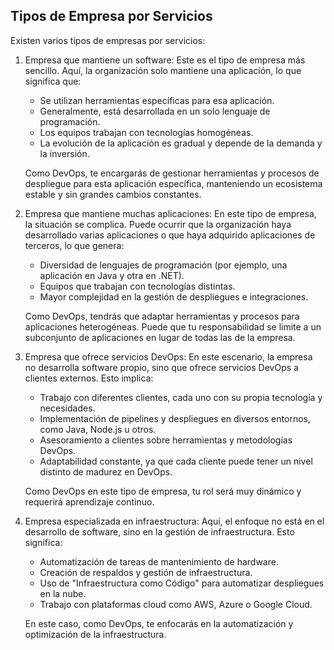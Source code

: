<h2 align="left"> Tipos de Empresa por Servicios </h2>

<p align="left"> Existen varios tipos de empresas por servicios:

1. Empresa que mantiene un software: Este es el tipo de empresa más sencillo. Aquí, la organización solo mantiene una aplicación, lo que significa que:

    * Se utilizan herramientas específicas para esa aplicación.
    * Generalmente, está desarrollada en un solo lenguaje de programación.
    * Los equipos trabajan con tecnologías homogéneas.
    * La evolución de la aplicación es gradual y depende de la demanda y la inversión.

    Como DevOps, te encargarás de gestionar herramientas y procesos de despliegue para esta aplicación específica, manteniendo un ecosistema estable y sin grandes cambios constantes.

2. Empresa que mantiene muchas aplicaciones: En este tipo de empresa, la situación se complica. Puede ocurrir que la organización haya desarrollado varias aplicaciones o que haya adquirido aplicaciones de terceros, lo que genera:

    * Diversidad de lenguajes de programación (por ejemplo, una aplicación en Java y otra en .NET).
    * Equipos que trabajan con tecnologías distintas.
    * Mayor complejidad en la gestión de despliegues e integraciones.

    Como DevOps, tendrás que adaptar herramientas y procesos para aplicaciones heterogéneas. Puede que tu responsabilidad se limite a un subconjunto de aplicaciones en lugar de todas las de la empresa.

3. Empresa que ofrece servicios DevOps: En este escenario, la empresa no desarrolla software propio, sino que ofrece servicios DevOps a clientes externos. Esto implica:

    * Trabajo con diferentes clientes, cada uno con su propia tecnología y necesidades.
    * Implementación de pipelines y despliegues en diversos entornos, como Java, Node.js u otros.
    * Asesoramiento a clientes sobre herramientas y metodologías DevOps.
    * Adaptabilidad constante, ya que cada cliente puede tener un nivel distinto de madurez en DevOps.

    Como DevOps en este tipo de empresa, tu rol será muy dinámico y requerirá aprendizaje continuo.

4. Empresa especializada en infraestructura: Aquí, el enfoque no está en el desarrollo de software, sino en la gestión de infraestructura. Esto significa:

    * Automatización de tareas de mantenimiento de hardware.
    * Creación de respaldos y gestión de infraestructura.
    * Uso de "Infraestructura como Código" para automatizar despliegues en la nube.
    * Trabajo con plataformas cloud como AWS, Azure o Google Cloud.
    
    En este caso, como DevOps, te enfocarás en la automatización y optimización de la infraestructura.</p>